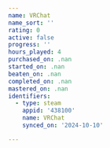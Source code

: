 ```yaml
---
name: VRChat
name_sort: ''
rating: 0
active: false
progress: ''
hours_played: 4
purchased_on: .nan
started_on: .nan
beaten_on: .nan
completed_on: .nan
mastered_on: .nan
identifiers:
  - type: steam
    appid: '438100'
    name: VRChat
    synced_on: '2024-10-10'

---
```

